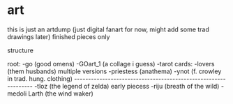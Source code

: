 # art

this is just an artdump (just digital fanart for now, might add some trad drawings later)
finished pieces only

structure

root:
 	-go (good omens)
		-GOart_1 (a collage i guess)
		-tarot cards:
			-lovers (them husbands) multiple versions
			-priestess (anathema)
		-ynot (f. crowley in trad. hung. clothing)
	---------------------------------------------------------------
 	-tloz (the legend of zelda) early piecess
		-riju (breath of the wild)
		-medoli Larth (the wind waker)
